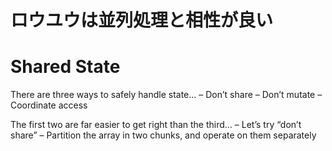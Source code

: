 # ロウユウは並列処理と相性が良い

# Shared State

There are three ways to safely handle state…
– Don’t share
– Don’t mutate
– Coordinate access

The first two are far easier to get right than the third…
– Let’s try “don’t share”
– Partition the array in two chunks, and operate on them separately

